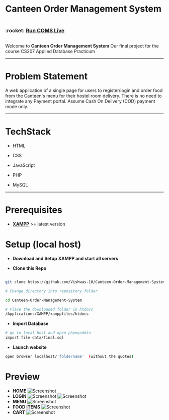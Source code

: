 
  

# Canteen Order Management System

<div style="display:flex;flex-direction:row; justify-content; space-between;width:100%">
  <h3>:rocket: <a  target="_blank" href="http://coms.42web.io/"> Run COMS Live </a></h3>  
</div>

Welcome to **Canteen Order Management System** Our final project for the course CS207 Applied Database Practicum 

  ---
# Problem Statement
A web application of a single page for users to register/login and order food from the Canteen's menu for their hostel room delivery. There is no need to integrate any Payment portal. Assume Cash On Delivery (COD) payment mode only.
  

---
# TechStack

- HTML

- CSS

- JavaScript

- PHP

- MySQL

---

  

# Prerequisites

- [**XAMPP**](https://www.apachefriends.org/index.html) >= latest version


# Setup (local host)

-  **Download and Setup XAMPP and start all servers**

-  **Clone this Repo**

``` bash

git clone https://github.com/Vishwas-10/Canteen-Order-Management-System

# Change directory into repository folder

cd Canteen-Order-Management-System

```


``` bash
# Place the downloaded folder in htdocs 
/Applications/XAMPP/xamppfiles/htdocs

```

  

-  **Import Database**

``` bash
# go to local host and open phpmyadmin
import file data/final.sql
```

  -  **Launch website**
 
``` bash
open browser localhost/'foldername'  (without the quotes)
```

# Preview
  -  **HOME**
![Screenshot](https://github.com/Vishwas-10/Canteen-Order-Management-System/blob/main/preview/Screenshot%202022-07-07%20at%206.33.52%20PM.png)
  -  **LOGIN**
![Screenshot](https://github.com/Vishwas-10/Canteen-Order-Management-System/blob/main/preview/Screenshot%202022-07-07%20at%206.35.53%20PM.png)
![Screenshot](https://github.com/Vishwas-10/Canteen-Order-Management-System/blob/main/preview/Screenshot%202022-07-07%20at%206.36.04%20PM.png)
  -  **MENU**
![Screenshot](https://github.com/Vishwas-10/Canteen-Order-Management-System/blob/main/preview/Screenshot%202022-07-07%20at%206.34.28%20PM.png)
  -  **FOOD ITEMS**
![Screenshot](https://github.com/Vishwas-10/Canteen-Order-Management-System/blob/main/preview/Screenshot%202022-07-07%20at%206.35.05%20PM.png)
  -  **CART**
  ![Screenshot](https://github.com/Vishwas-10/Canteen-Order-Management-System/blob/main/preview/Screenshot%202022-07-07%20at%206.51.59%20PM.png)

